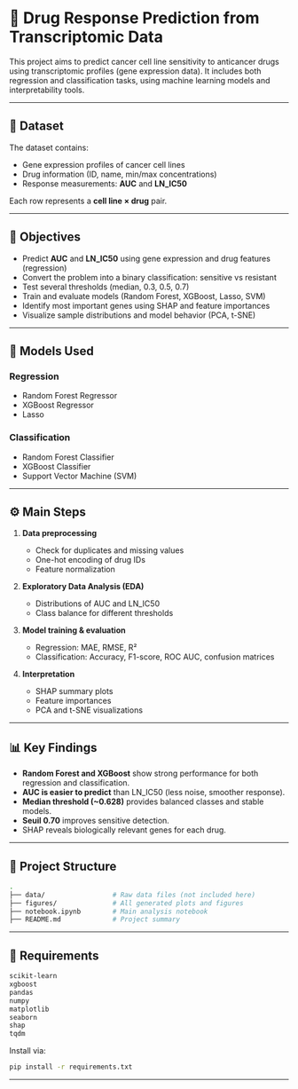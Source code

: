 # 🧬 Drug Response Prediction from Transcriptomic Data

This project aims to predict cancer cell line sensitivity to anticancer drugs using transcriptomic profiles (gene expression data). It includes both regression and classification tasks, using machine learning models and interpretability tools.

---

## 📁 Dataset

The dataset contains:
- Gene expression profiles of cancer cell lines
- Drug information (ID, name, min/max concentrations)
- Response measurements: **AUC** and **LN_IC50**

Each row represents a **cell line × drug** pair.

---

## 🎯 Objectives

- Predict **AUC** and **LN_IC50** using gene expression and drug features (regression)
- Convert the problem into a binary classification: sensitive vs resistant
- Test several thresholds (median, 0.3, 0.5, 0.7)
- Train and evaluate models (Random Forest, XGBoost, Lasso, SVM)
- Identify most important genes using SHAP and feature importances
- Visualize sample distributions and model behavior (PCA, t-SNE)

---

## 🧪 Models Used

### Regression
- Random Forest Regressor
- XGBoost Regressor
- Lasso

### Classification
- Random Forest Classifier
- XGBoost Classifier
- Support Vector Machine (SVM)

---

## ⚙️ Main Steps

1. **Data preprocessing**  
   - Check for duplicates and missing values  
   - One-hot encoding of drug IDs  
   - Feature normalization

2. **Exploratory Data Analysis (EDA)**  
   - Distributions of AUC and LN_IC50  
   - Class balance for different thresholds

3. **Model training & evaluation**  
   - Regression: MAE, RMSE, R²  
   - Classification: Accuracy, F1-score, ROC AUC, confusion matrices

4. **Interpretation**  
   - SHAP summary plots  
   - Feature importances  
   - PCA and t-SNE visualizations

---

## 📊 Key Findings

- **Random Forest and XGBoost** show strong performance for both regression and classification.
- **AUC is easier to predict** than LN_IC50 (less noise, smoother response).
- **Median threshold (~0.628)** provides balanced classes and stable models.
- **Seuil 0.70** improves sensitive detection.
- SHAP reveals biologically relevant genes for each drug.

---

## 📁 Project Structure

```bash
.
├── data/                 # Raw data files (not included here)
├── figures/              # All generated plots and figures
├── notebook.ipynb        # Main analysis notebook
├── README.md             # Project summary
```

---

## 📌 Requirements

```bash
scikit-learn
xgboost
pandas
numpy
matplotlib
seaborn
shap
tqdm
```

Install via:

```bash
pip install -r requirements.txt
```

---


